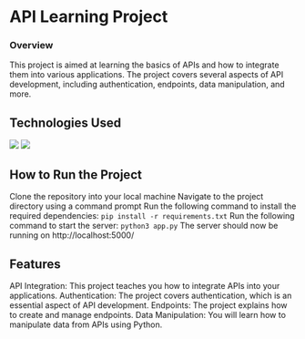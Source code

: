 # API Learning Project

### Overview
This project is aimed at learning the basics of APIs and how to integrate them into various applications. The project covers several aspects of API development, including authentication, endpoints, data manipulation, and more.

## Technologies Used
<!--python--><a href="https://www.python.org/downloads/"><img src="https://img.shields.io/badge/Python-Downloads-blue.svg"></a>  <!--flask--><a href="https://flask.palletsprojects.com/en/2.0.x/installation/"><img src="https://img.shields.io/badge/Flask-Installation-green.svg"></a> 

## How to Run the Project
Clone the repository into your local machine
Navigate to the project directory using a command prompt
Run the following command to install the required dependencies: ```pip install -r requirements.txt```
Run the following command to start the server: ```python3 app.py```
The server should now be running on http://localhost:5000/

## Features
API Integration: This project teaches you how to integrate APIs into your applications.
Authentication: The project covers authentication, which is an essential aspect of API development.
Endpoints: The project explains how to create and manage endpoints.
Data Manipulation: You will learn how to manipulate data from APIs using Python.


